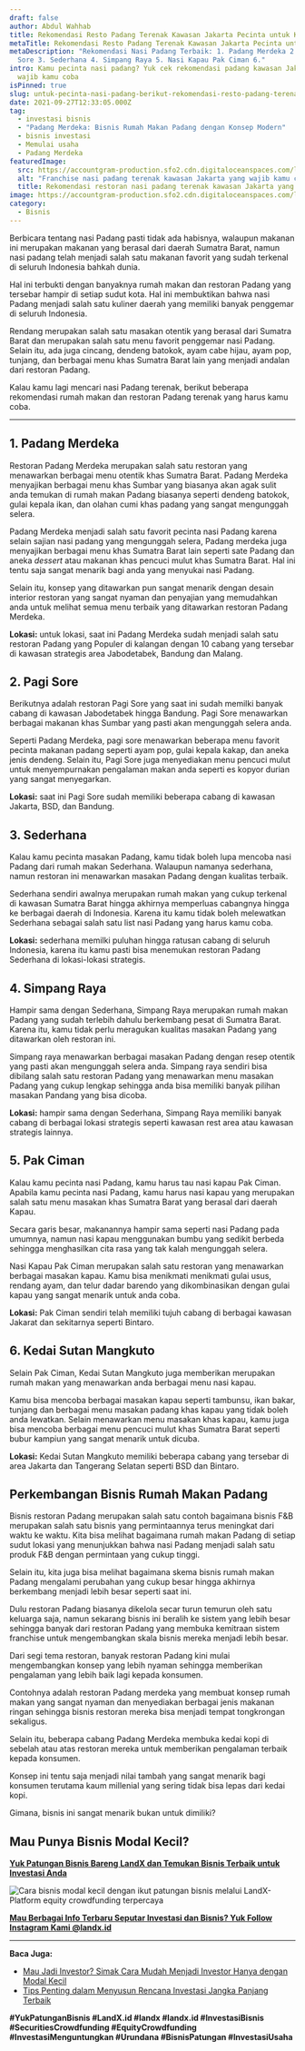 ```yaml
---
draft: false
author: Abdul Wahhab
title: Rekomendasi Resto Padang Terenak Kawasan Jakarta Pecinta untuk Kamu
metaTitle: Rekomendasi Resto Padang Terenak Kawasan Jakarta Pecinta untuk Kamu
metaDescription: "Rekomendasi Nasi Padang Terbaik: 1. Padang Merdeka 2. Pagi
  Sore 3. Sederhana 4. Simpang Raya 5. Nasi Kapau Pak Ciman 6."
intro: Kamu pecinta nasi padang? Yuk cek rekomendasi padang kawasan Jakarta yang
  wajib kamu coba
isPinned: true
slug: untuk-pecinta-nasi-padang-berikut-rekomendasi-resto-padang-terenak-di-kawasan-jakarta-yang-tidak-boleh-kamu-lewatkan
date: 2021-09-27T12:33:05.000Z
tag:
  - investasi bisnis
  - "Padang Merdeka: Bisnis Rumah Makan Padang dengan Konsep Modern"
  - bisnis investasi
  - Memulai usaha
  - Padang Merdeka
featuredImage:
  src: https://accountgram-production.sfo2.cdn.digitaloceanspaces.com/landx_ghost/2021/12/nasi-padang-merdeka-landx-jkt.jpg
  alt: "Franchise nasi padang terenak kawasan Jakarta yang wajib kamu coba "
  title: Rekomendasi restoran nasi padang terenak kawasan Jakarta yang wajib kamu coba
image: https://accountgram-production.sfo2.cdn.digitaloceanspaces.com/landx_ghost/2021/12/nasi-padang-merdeka-landx-jkt.jpg
category:
  - Bisnis
---
```

Berbicara tentang nasi Padang pasti tidak ada habisnya, walaupun makanan ini merupakan makanan yang berasal dari daerah Sumatra Barat, namun nasi padang telah menjadi salah satu makanan favorit yang sudah terkenal di seluruh Indonesia bahkah dunia.

Hal ini terbukti dengan banyaknya rumah makan dan restoran Padang yang tersebar hampir di setiap sudut kota. Hal ini membuktikan bahwa nasi Padang menjadi salah satu kuliner daerah yang memiliki banyak penggemar di seluruh Indonesia.

Rendang merupakan salah satu masakan otentik yang berasal dari Sumatra Barat dan merupakan salah satu menu favorit penggemar nasi Padang. Selain itu, ada juga cincang, dendeng batokok, ayam cabe hijau, ayam pop, tunjang, dan berbagai menu khas Sumatra Barat lain yang menjadi andalan dari restoran Padang.

Kalau kamu lagi mencari nasi Padang terenak, berikut beberapa rekomendasi rumah makan dan restoran Padang terenak yang harus kamu coba.

- - -

## 1. Padang Merdeka

Restoran Padang Merdeka merupakan salah satu restoran yang menawarkan berbagai menu otentik khas Sumatra Barat. Padang Merdeka menyajikan berbagai menu khas Sumbar yang biasanya akan agak sulit anda temukan di rumah makan Padang biasanya seperti dendeng batokok, gulai kepala ikan, dan olahan cumi khas padang yang sangat mengunggah selera.

Padang Merdeka menjadi salah satu favorit pecinta nasi Padang karena selain sajian nasi padang yang mengunggah selera, Padang merdeka juga menyajikan berbagai menu khas Sumatra Barat lain seperti sate Padang dan aneka *dessert* atau makanan khas pencuci mulut khas Sumatra Barat. Hal ini tentu saja sangat menarik bagi anda yang menyukai nasi Padang.

Selain itu, konsep yang ditawarkan pun sangat menarik dengan desain interior restoran yang sangat nyaman dan penyajian yang memudahkan anda untuk melihat semua menu terbaik yang ditawarkan restoran Padang Merdeka.

**Lokasi:** untuk lokasi, saat ini Padang Merdeka sudah menjadi salah satu restoran Padang yang Populer di kalangan dengan 10 cabang yang tersebar di kawasan strategis area Jabodetabek, Bandung dan Malang.

## 2. Pagi Sore

Berikutnya adalah restoran Pagi Sore yang saat ini sudah memilki banyak cabang di kawasan Jabodetabek hingga Bandung. Pagi Sore menawarkan berbagai makanan khas Sumbar yang pasti akan mengunggah selera anda.

Seperti Padang Merdeka, pagi sore menawarkan beberapa menu favorit pecinta makanan padang seperti ayam pop, gulai kepala kakap, dan aneka jenis dendeng. Selain itu, Pagi Sore juga menyediakan menu pencuci mulut untuk menyempurnakan pengalaman makan anda seperti es kopyor durian yang sangat menyegarkan.

**Lokasi:** saat ini Pagi Sore sudah memiliki beberapa cabang di kawasan Jakarta, BSD, dan Bandung.

## 3. Sederhana

Kalau kamu pecinta masakan Padang, kamu tidak boleh lupa mencoba nasi Padang dari rumah makan Sederhana. Walaupun namanya sederhana, namun restoran ini menawarkan masakan Padang dengan kualitas terbaik.

Sederhana sendiri awalnya merupakan rumah makan yang cukup terkenal di kawasan Sumatra Barat hingga akhirnya memperluas cabangnya hingga ke berbagai daerah di Indonesia. Karena itu kamu tidak boleh melewatkan Sederhana sebagai salah satu list  nasi Padang yang harus kamu coba.

**Lokasi:** sederhana memilki puluhan hingga ratusan cabang di seluruh Indonesia, karena itu kamu pasti bisa menemukan restoran Padang Sederhana di lokasi-lokasi strategis.

## 4. Simpang Raya

Hampir sama dengan Sederhana, Simpang Raya merupakan rumah makan Padang yang sudah terlebih dahulu berkembang pesat di Sumatra Barat. Karena itu, kamu tidak perlu meragukan kualitas masakan Padang yang ditawarkan oleh restoran ini.

Simpang raya menawarkan berbagai masakan Padang dengan resep otentik yang pasti akan mengunggah selera anda. Simpang raya sendiri bisa dibilang salah satu restoran Padang yang menawarkan menu masakan Padang yang cukup lengkap sehingga anda bisa memiliki banyak pilihan masakan Pandang yang bisa dicoba.

**Lokasi:** hampir sama dengan Sederhana, Simpang Raya memiliki banyak cabang di berbagai lokasi strategis seperti kawasan rest area atau kawasan strategis lainnya.

## 5. Pak Ciman

Kalau kamu pecinta nasi Padang, kamu harus tau nasi kapau Pak Ciman. Apabila kamu pecinta nasi Padang, kamu harus nasi kapau yang merupakan salah satu menu masakan khas Sumatra Barat yang berasal dari daerah Kapau.

Secara garis besar, makanannya hampir sama seperti nasi Padang pada umumnya, namun nasi kapau menggunakan bumbu yang sedikit berbeda sehingga menghasilkan cita rasa yang tak kalah mengunggah selera.

Nasi Kapau Pak Ciman merupakan salah satu restoran yang menawarkan berbagai masakan kapau. Kamu bisa menikmati menikmati gulai usus, rendang ayam, dan telur dadar barendo yang dikombinasikan dengan gulai kapau yang sangat menarik untuk anda coba.

**Lokasi:** Pak Ciman sendiri telah memiliki tujuh cabang di berbagai kawasan Jakarat dan sekitarnya seperti Bintaro.

## 6. Kedai Sutan Mangkuto

Selain Pak Ciman, Kedai Sutan Mangkuto juga memberikan merupakan rumah makan yang menawarkan anda berbagai menu nasi kapau.

Kamu bisa mencoba berbagai masakan kapau seperti tambunsu, ikan bakar, tunjang dan berbagai menu masakan padang khas kapau yang tidak boleh anda lewatkan. Selain menawarkan menu masakan khas kapau, kamu juga bisa mencoba berbagai menu pencuci mulut khas Sumatra Barat seperti bubur kampiun yang sangat menarik untuk dicuba.

**Lokasi:** Kedai Sutan Mangkuto memiliki beberapa cabang yang tersebar di area Jakarta dan Tangerang Selatan seperti BSD dan Bintaro.

## Perkembangan Bisnis Rumah Makan Padang

Bisnis restoran Padang merupakan salah satu contoh bagaimana bisnis F&B merupakan salah satu bisnis yang permintaannya terus meningkat dari waktu ke waktu. Kita bisa melihat bagaimana rumah makan Padang di setiap sudut lokasi yang menunjukkan bahwa nasi Padang menjadi salah satu produk F&B dengan permintaan yang cukup tinggi.

Selain itu, kita juga  bisa melihat bagaimana skema bisnis rumah makan Padang mengalami perubahan yang cukup besar hingga akhirnya berkembang menjadi lebih besar seperti saat ini.

Dulu restoran Padang biasanya dikelola secar turun temurun oleh satu keluarga saja, namun sekarang bisnis ini beralih ke sistem yang lebih besar sehingga banyak dari restoran Padang yang membuka kemitraan sistem franchise untuk mengembangkan skala bisnis mereka menjadi lebih besar.

Dari segi tema restoran, banyak restoran Padang kini mulai mengembangkan konsep yang lebih nyaman sehingga memberikan pengalaman yang lebih baik lagi kepada konsumen.

Contohnya adalah restoran Padang merdeka yang membuat konsep rumah makan yang sangat nyaman dan menyediakan berbagai jenis makanan ringan sehingga bisnis restoran mereka bisa menjadi tempat tongkrongan sekaligus.

Selain itu, beberapa cabang Padang Merdeka membuka kedai kopi di sebelah atau atas restoran mereka untuk memberikan pengalaman terbaik kepada konsumen.

Konsep ini tentu saja menjadi nilai tambah yang sangat menarik bagi konsumen terutama kaum millenial yang sering tidak bisa lepas dari kedai kopi.

Gimana, bisnis ini sangat menarik bukan untuk dimiliki?

## Mau Punya Bisnis Modal Kecil?

[**Yuk Patungan Bisnis Bareng LandX dan Temukan Bisnis Terbaik untuk Investasi Anda**
](https://landx.id/project/)

![Cara bisnis modal kecil dengan ikut patungan bisnis melalui LandX-Platform equity crowdfunding terpercaya](https://accountgram-production.sfo2.cdn.digitaloceanspaces.com/landx_ghost/2021/09/Equity-Crowdfunding-di-Indonesia-1--2.png)

**[Mau Berbagai Info Terbaru Seputar Investasi dan Bisnis? Yuk Follow Instagram Kami @landx.id](https://www.instagram.com/landx.id/?utm_medium=copy_link)**

- - -

**Baca Juga:**

* [Mau Jadi Investor? Simak Cara Mudah Menjadi Investor Hanya dengan Modal Kecil](https://landx.id/blog/cara-menjadi-investor/)
* [Tips Penting dalam Menyusun Rencana Investasi Jangka Panjang Terbaik](https://landx.id/blog/investasi-jangka-panjang-adalah/)

**\#YukPatunganBisnis  #LandX.id    #landx         #landx.id    #InvestasiBisnis  #SecuritiesCrowdfunding   #EquityCrowdfunding    #InvestasiMenguntungkan     #Urundana    #BisnisPatungan    #InvestasiUsaha**